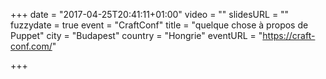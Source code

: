 +++
date = "2017-04-25T20:41:11+01:00"
video = ""
slidesURL = ""
fuzzydate = true
event = "CraftConf"
title = "quelque chose à propos de Puppet"
city = "Budapest"
country = "Hongrie"
eventURL = "https://craft-conf.com/"

+++

